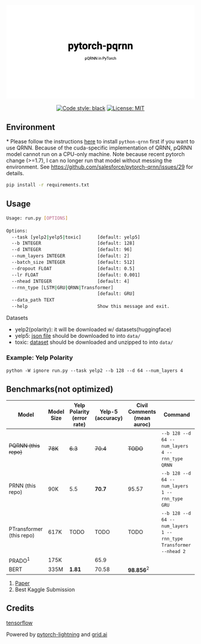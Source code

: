 ![banner](./banner.png)

<center>
<a href="https://github.com/ChenghaoMou/pytorch-pQRNN"><img alt="Code style: black" src="https://img.shields.io/badge/code%20style-black-000000.svg"></a> <a href="https://github.com/psf/black/blob/master/LICENSE"><img alt="License: MIT" src="https://black.readthedocs.io/en/stable/_static/license.svg"></a>
</center>

## Environment

\* Please follow the instructions [here](https://github.com/salesforce/pytorch-qrnn) to install `python-qrnn` first if you want to use QRNN. Because of the cuda-specific implementation of QRNN, pQRNN model cannot run on a CPU-only machine. Note because recent pytorch change (>=1.7), I can no longer run that model without messing the environment. See <https://github.com/salesforce/pytorch-qrnn/issues/29> for details.

```bash
pip install -r requirements.txt
```

## Usage

```bash
Usage: run.py [OPTIONS]

Options:
  --task [yelp2|yelp5|toxic]      [default: yelp5]
  --b INTEGER                     [default: 128]
  --d INTEGER                     [default: 96]
  --num_layers INTEGER            [default: 2]
  --batch_size INTEGER            [default: 512]
  --dropout FLOAT                 [default: 0.5]
  --lr FLOAT                      [default: 0.001]
  --nhead INTEGER                 [default: 4]
  --rnn_type [LSTM|GRU|QRNN|Transformer]
                                  [default: GRU]
  --data_path TEXT
  --help                          Show this message and exit.
```

Datasets

-   yelp2(polarity): it will be downloaded w/ datasets(huggingface)
-   yelp5: [json file](https://www.kaggle.com/luisfredgs/hahnn-for-document-classification?select=yelp_reviews.json) should be downloaded to into `data/`
-   toxic: [dataset](https://www.kaggle.com/c/jigsaw-toxic-comment-classification-challenge) should be downloaded and unzipped to into `data/`

### Example: Yelp Polarity

    python -W ignore run.py --task yelp2 --b 128 --d 64 --num_layers 4

## Benchmarks(not optimized)

| Model                    | Model Size | Yelp Polarity (error rate) | Yelp-5 (accuracy) | Civil Comments (mean auroc) | Command                                                          |
| ------------------------ | ---------- | -------------------------- | ----------------- | --------------------------- | ---------------------------------------------------------------- |
| ~~PQRNN (this repo)~~    | ~~78K~~    | ~~6.3~~                    | ~~70.4~~          | ~~TODO~~                    | `--b 128 --d 64 --num_layers 4 --rnn_type QRNN`                  |
| PRNN (this repo)         | 90K        | 5.5                        | **70.7**          | 95.57                       | `--b 128 --d 64 --num_layers 1 --rnn_type GRU`                   |
| PTransformer (this repo) | 617K       | TODO                       | TODO              | TODO                        | `--b 128 --d 64 --num_layers 1 --rnn_type Transformer --nhead 2` |
| PRADO<sup>1</sup>        | 175K       |                            | 65.9              |                             |                                                                  |
| BERT                     | 335M       | **1.81**                   | 70.58             | **98.856**<sup>2</sup>      |                                                                  |

1.  [Paper](https://www.aclweb.org/anthology/D19-1506.pdf)
2.  Best Kaggle Submission

## Credits

[tensorflow](https://github.com/tensorflow/models/tree/master/research/sequence_projection/prado)

Powered by [pytorch-lightning](https://github.com/PyTorchLightning/pytorch-lightning) and [grid.ai](https://www.grid.ai/)
